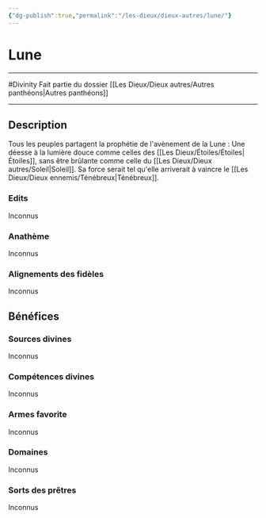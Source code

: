 ```yaml
---
{"dg-publish":true,"permalink":"/les-dieux/dieux-autres/lune/"}
---
```


# Lune
---
#Divinity 
Fait partie du dossier [[Les Dieux/Dieux autres/Autres panthéons\|Autres panthéons]]

-------
## Description
Tous les peuples partagent la prophétie de l'avènement de la Lune : Une déesse à la lumière douce comme celles des [[Les Dieux/Étoiles/Étoiles\|Étoiles]], sans être brûlante comme celle du [[Les Dieux/Dieux autres/Soleil\|Soleil]]. Sa force serait tel qu'elle arriverait à vaincre le [[Les Dieux/Dieux ennemis/Ténébreux\|Ténébreux]].
### Edits
Inconnus
### Anathème
Inconnus
### Alignements des fidèles
Inconnus
## Bénéfices
### Sources divines
Inconnus
### Compétences divines
Inconnus
### Armes favorite
Inconnus
### Domaines
Inconnus
### Sorts des prêtres
Inconnus